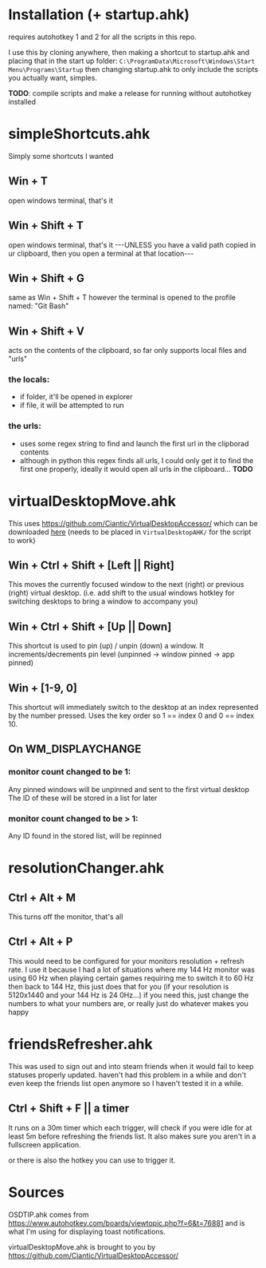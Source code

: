 # Installation (+ startup.ahk)

requires autohotkey 1 and 2 for all the scripts in this repo.

I use this by cloning anywhere, then making a shortcut to startup.ahk and placing that in the start up folder: 
`C:\ProgramData\Microsoft\Windows\Start Menu\Programs\Startup`
then changing startup.ahk to only include the scripts you actually want, simples.

**TODO**: compile scripts and make a release for running without autohotkey installed

# simpleShortcuts.ahk
Simply some shortcuts I wanted

## Win + T
open windows terminal, that's it

## Win + Shift + T
open windows terminal, that's it ---UNLESS you have a valid path copied in ur clipboard, then you open a terminal at 
that location---

## Win + Shift + G
same as Win + Shift + T however the terminal is opened to the profile named: "Git Bash"

## Win + Shift + V
acts on the contents of the clipboard, so far only supports local files and "urls"

### the locals:
- if folder, it'll be opened in explorer
- if file, it will be attempted to run

### the urls:
- uses some regex string to find and launch the first url in the clipborad contents
- although in python this regex finds all urls, I could only get it to find the first one properly, ideally it would 
open all urls in the clipboard... **TODO**

# virtualDesktopMove.ahk
This uses https://github.com/Ciantic/VirtualDesktopAccessor/ which can be downloaded 
[here](https://github.com/Ciantic/VirtualDesktopAccessor/releases/latest/download/VirtualDesktopAccessor.dll) 
(needs to be placed in `VirtualDesktopAHK/` for the script to work)

## Win + Ctrl + Shift + [Left || Right]
This moves the currently focused window to the next (right) or previous (right) virtual desktop. (i.e. add shift to the 
usual windows hotkley for switching desktops to bring a window to accompany you)

## Win + Ctrl + Shift + [Up || Down]
This shortcut is used to pin (up) / unpin (down) a window. It increments/decrements pin level (unpinned -> window pinned
 -> app pinned)

## Win + [1-9, 0]
This shortcut will immediately switch to the desktop at an index represented by the number pressed.
Uses the key order so 1 == index 0 and 0 == index 10.

## On WM_DISPLAYCHANGE

### monitor count changed to be 1:
Any pinned windows will be unpinned and sent to the first virtual desktop
The ID of these will be stored in a list for later

### monitor count changed to be > 1:
Any ID found in the stored list, will be repinned

# resolutionChanger.ahk

## Ctrl + Alt + M
This turns off the monitor, that's all

## Ctrl + Alt + P
This would need to be configured for your monitors resolution + refresh rate. I use it because I had a lot of situations
where my 144 Hz monitor was using 60 Hz when playing certain games requiring me to switch it to 60 Hz then back to 144
Hz, this just does that for you (if your resolution is 5120x1440 and your 144 Hz is 24 0Hz...) if you need this, just 
change the numbers to what your numbers are, or really just do whatever makes you happy

# friendsRefresher.ahk
This was used to sign out and into steam friends when it would fail to keep statuses properly updated. haven't had this 
problem in a while and don't even keep the friends list open anymore so I haven't tested it in a while.

## Ctrl + Shift + F || a timer
It runs on a 30m timer which each trigger, will check if you were idle for at least 5m before refreshing the friends
list. It also makes sure you aren't in a fullscreen application.

or there is also the hotkey you can use to trigger it.

# Sources

OSDTIP.ahk comes from https://www.autohotkey.com/boards/viewtopic.php?f=6&t=76881 and is what I'm using for displaying 
toast notifications.

virtualDesktopMove.ahk is brought to you by https://github.com/Ciantic/VirtualDesktopAccessor/

